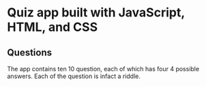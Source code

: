 # Quiz app built with JavaScript, HTML, and CSS

## Questions
The app contains ten 10 question, each of which has four 4 possible answers. Each of the question is infact a riddle.